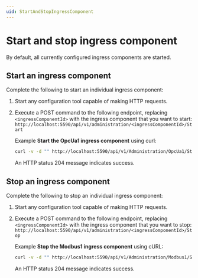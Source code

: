 ```yaml
---
uid: StartAndStopIngressComponent
---
```


# Start and stop ingress component

By default, all currently configured ingress components are started.

## Start an ingress component

Complete the following to start an individual ingress component:

1. Start any configuration tool capable of making HTTP requests.
2. Execute a POST command to the following endpoint, replacing `<ingressComponentId>` with the ingress component that you want to start: `http://localhost:5590/api/v1/administration/<ingressComponentId>/Start`
    
    Example **Start the OpcUa1 ingress component** using curl:

    ```bash
    curl -v -d "" http://localhost:5590/api/v1/Administration/OpcUa1/Start
    ```

    An HTTP status 204 message indicates success.

## Stop an ingress component

Complete the following to stop an individual ingress component:

1. Start any configuration tool capable of making HTTP requests.
2. Execute a POST command to the following endpoint, replacing `<ingressComponentId>` with the ingress component that you want to stop: `http://localhost:5590/api/v1/administration/<ingressComponentId>/Stop`

    Example **Stop the Modbus1 ingress component** using cURL:

    ```bash
    curl -v -d "" http://localhost:5590/api/v1/Administration/Modbus1/Stop
    ```

    An HTTP status 204 message indicates success.
